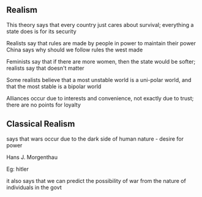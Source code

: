 ## Realism

This theory says that every country just cares about survival; everything a state does is for its security

Realists say that rules are made by people in power to maintain their power
China says why should we follow rules the west made

Feminists say that if there are more women, then the state would be softer; realists say that doesn't matter

Some realists believe that a most unstable world is a uni-polar world, and that the most stable is a bipolar world

Alliances occur due to interests and convenience, not exactly due to trust; there are no points for loyalty

## Classical Realism

says that wars occur due to the dark side of human nature - desire for power

Hans J. Morgenthau

Eg: hitler

it also says that we can predict the possibility of war from the nature of individuals in the govt


